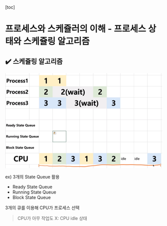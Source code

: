 [toc]

# 프로세스와 스케쥴러의 이해 - 프로세스 상태와 스케쥴링 알고리즘

## :heavy_check_mark: 스케쥴링 알고리즘

![image-20210218205838191](assets/image-20210218205838191.png)

ex)  3개의 State Queue 활용

- Ready State Queue
- Running State Queue
- Block State Queue

3개의 큐를 이용해 CPU가 프로세스 선택

> CPU가 아무 작업도 X: CPU idle 상태